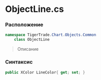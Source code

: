 
# ObjectLine.cs
### Расположение
```csharp
namespace TigerTrade.Chart.Objects.Common  
    class ObjectLine
```

> Описание

### Синтаксис
```csharp
public XColor LineColor{ get; set; }
```
